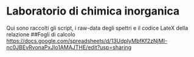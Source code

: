 # Laboratorio di chimica inorganica
Qui sono raccolti gli script, i raw-data degli spettri e il codice LateX della relazione
##Fogli di calcolo
https://docs.google.com/spreadsheets/d/13UdpIyMbfKf2zNjMI-nc0JBEvRvonaPxJlo1AMAJTHE/edit?usp=sharing

